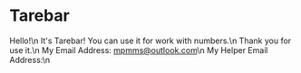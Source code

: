 # Tarebar
Hello!\n
It's Tarebar! You can use it for work with numbers.\n
Thank you for use it.\n
My Email Address: mpmms@outlook.com\n
My Helper Email Address:\n
